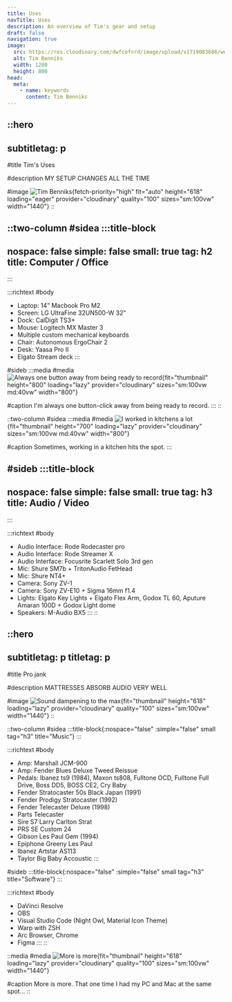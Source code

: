 ```yaml
---
title: Uses
navTitle: Uses
description: An overview of Tim's gear and setup
draft: false
navigation: true
image:
  src: https://res.cloudinary.com/dwfcofnrd/image/upload/v1719083686/website/1.jpg
  alt: Tim Benniks
  width: 1280
  height: 800
head:
  meta:
    - name: keywords
      content: Tim Benniks
---
```


::hero
---
subtitletag: p
---
#title
Tim's Uses

#description
MY SETUP CHANGES ALL THE TIME

#image
![Tim Benniks](https://res.cloudinary.com/dwfcofnrd/image/upload/v1719083686/website/1.jpg){fetch-priority="high" fit="auto" height="618" loading="eager" provider="cloudinary" quality="100" sizes="sm:100vw" width="1440"}
::

::two-column
#sidea
  :::title-block
  ---
  nospace: false
  simple: false
  small: true
  tag: h2
  title: Computer / Office
  ---
  :::

  :::richtext
  #body
  - Laptop: 14" Macbook Pro M2
  - Screen: LG UltraFine 32UN500-W 32"
  - Dock: CalDigit TS3+
  - Mouse: Logitech MX Master 3
  - Multiple custom mechanical keyboards
  - Chair: Autonomous ErgoChair 2
  - Desk: Yaasa Pro II
  - Elgato Stream deck
  :::

#sideb
  :::media
  #media
  ![Always one button away from being ready to record](https://res.cloudinary.com/dwfcofnrd/image/upload/v1719087403/website/382812797_18389594554062889_9098335501379633300_n.jpg){fit="thumbnail" height="800" loading="lazy" provider="cloudinary" sizes="sm:100vw md:40vw" width="800"}
  
  #caption
  I'm always one button-click away from being ready to record.
  :::
::

::two-column
#sidea
  :::media
  #media
  ![I worked in kitchens a lot](https://res.cloudinary.com/dwfcofnrd/image/upload/v1719084537/website/5.jpg){fit="thumbnail" height="700" loading="lazy" provider="cloudinary" sizes="sm:100vw md:40vw" width="800"}
  
  #caption
  Sometimes, working in a kitchen hits the spot.
  :::

#sideb
  :::title-block
  ---
  nospace: false
  simple: false
  small: true
  tag: h3
  title: Audio / Video
  ---
  :::

  :::richtext
  #body
  - Audio Interface: Rode Rodecaster pro
  - Audio Interface: Rode Streamer X
  - Audio Interface: Focusrite Scarlett Solo 3rd gen
  - Mic: Shure SM7b + TritonAudio FetHead
  - Mic: Shure NT4+
  - Camera: Sony ZV-1
  - Camera: Sony ZV-E10 + Sigma 16mm f1.4
  - Lights: Elgato Key Lights + Elgato Flex Arm, Godox TL 60, Aputure Amaran 100D + Godox Light dome
  - Speakers: M-Audio BX5
  :::
::

::hero
---
subtitletag: p
titletag: p
---
#title
Pro jank

#description
MATTRESSES ABSORB AUDIO VERY WELL

#image
![Sound dampening to the max](https://res.cloudinary.com/dwfcofnrd/image/upload/v1719084537/website/7.jpg){fit="thumbnail" height="618" loading="lazy" provider="cloudinary" quality="100" sizes="sm:100vw" width="1440"}
::

::two-column
#sidea
  :::title-block{:nospace="false" :simple="false" small tag="h3" title="Music"}
  :::

  :::richtext
  #body
  - Amp: Marshall JCM-900
  - Amp: Fender Blues Deluxe Tweed Reissue
  - Pedals: Ibanez ts9 (1984), Maxon ts808, Fulltone OCD, Fulltone Full Drive, Boss DD5, BOSS CE2, Cry Baby
  - Fender Stratocaster 50s Black Japan (1991)
  - Fender Prodigy Stratocaster (1992)
  - Fender Telecaster Deluxe (1998)
  - Parts Telecaster
  - Sire S7 Larry Carlton Strat
  - PRS SE Custom 24
  - Gibson Les Paul Gem (1994)
  - Epiphone Greeny Les Paul
  - Ibanez Artstar AS113
  - Taylor Big Baby Accoustic
  :::

#sideb
  :::title-block{:nospace="false" :simple="false" small tag="h3" title="Software"}
  :::

  :::richtext
  #body
  - DaVinci Resolve
  - OBS
  - Visual Studio Code (Night Owl, Material Icon Theme)
  - Warp with ZSH
  - Arc Browser, Chrome
  - Figma
  :::
::

::media
#media
![More is more](https://res.cloudinary.com/dwfcofnrd/image/upload/v1719084537/website/6.jpg){fit="thumbnail" height="618" loading="lazy" provider="cloudinary" quality="100" sizes="sm:100vw" width="1440"}

#caption
More is more. That one time I had my PC and Mac at the same spot...
::
